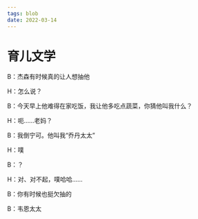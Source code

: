 ```yaml
---
tags: blob
date: 2022-03-14
---
```


# 育儿文学

B：杰森有时候真的让人想抽他

H：怎么说？

B：今天早上他难得在家吃饭，我让他多吃点蔬菜，你猜他叫我什么？

H：呃……老妈？

B：我倒宁可。他叫我“乔丹太太”

H：噗

B：？

H：对、对不起，噗哈哈……

B：你有时候也挺欠抽的

B：韦恩太太
